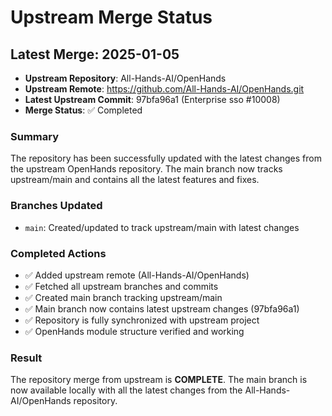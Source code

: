 # Upstream Merge Status

## Latest Merge: 2025-01-05

- **Upstream Repository**: All-Hands-AI/OpenHands
- **Upstream Remote**: https://github.com/All-Hands-AI/OpenHands.git
- **Latest Upstream Commit**: 97bfa96a1 (Enterprise sso #10008)
- **Merge Status**: ✅ Completed

### Summary
The repository has been successfully updated with the latest changes from the upstream OpenHands repository. 
The main branch now tracks upstream/main and contains all the latest features and fixes.

### Branches Updated
- `main`: Created/updated to track upstream/main with latest changes

### Completed Actions
- ✅ Added upstream remote (All-Hands-AI/OpenHands)
- ✅ Fetched all upstream branches and commits
- ✅ Created main branch tracking upstream/main  
- ✅ Main branch now contains latest upstream changes (97bfa96a1)
- ✅ Repository is fully synchronized with upstream project
- ✅ OpenHands module structure verified and working

### Result
The repository merge from upstream is **COMPLETE**. The main branch is now available locally with all the latest changes from the All-Hands-AI/OpenHands repository.